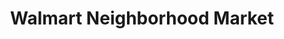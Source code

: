 ---
title: "Walmart Neighborhood Market"
url: /pearland/walmart-neighborhood-market/
shop: supermarket
---